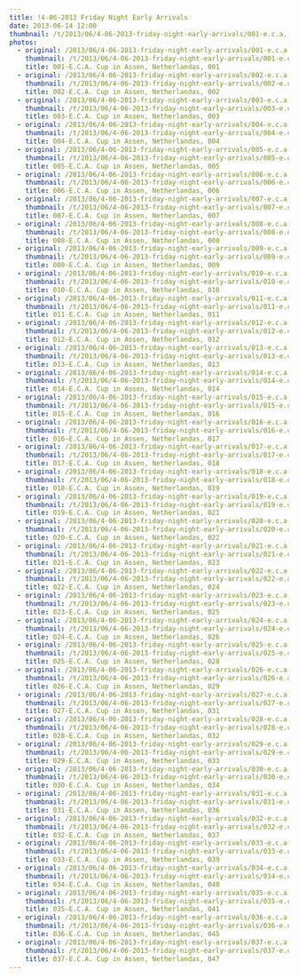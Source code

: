 ```yaml
---
title: !4-06-2013 Friday Night Early Arrivals
date: 2013-06-14 12:00
thumbnail: /t/2013/06/4-06-2013-friday-night-early-arrivals/001-e.c.a.-cup-in-assen-netherlandas-001.jpg
photos:
  - original: /2013/06/4-06-2013-friday-night-early-arrivals/001-e.c.a.-cup-in-assen-netherlandas-001.jpg
    thumbnail: /t/2013/06/4-06-2013-friday-night-early-arrivals/001-e.c.a.-cup-in-assen-netherlandas-001.jpg
    title: 001-E.C.A. Cup in Assen, Netherlandas, 001
  - original: /2013/06/4-06-2013-friday-night-early-arrivals/002-e.c.a.-cup-in-assen-netherlandas-002.jpg
    thumbnail: /t/2013/06/4-06-2013-friday-night-early-arrivals/002-e.c.a.-cup-in-assen-netherlandas-002.jpg
    title: 002-E.C.A. Cup in Assen, Netherlandas, 002
  - original: /2013/06/4-06-2013-friday-night-early-arrivals/003-e.c.a.-cup-in-assen-netherlandas-003.jpg
    thumbnail: /t/2013/06/4-06-2013-friday-night-early-arrivals/003-e.c.a.-cup-in-assen-netherlandas-003.jpg
    title: 003-E.C.A. Cup in Assen, Netherlandas, 003
  - original: /2013/06/4-06-2013-friday-night-early-arrivals/004-e.c.a.-cup-in-assen-netherlandas-004.jpg
    thumbnail: /t/2013/06/4-06-2013-friday-night-early-arrivals/004-e.c.a.-cup-in-assen-netherlandas-004.jpg
    title: 004-E.C.A. Cup in Assen, Netherlandas, 004
  - original: /2013/06/4-06-2013-friday-night-early-arrivals/005-e.c.a.-cup-in-assen-netherlandas-005.jpg
    thumbnail: /t/2013/06/4-06-2013-friday-night-early-arrivals/005-e.c.a.-cup-in-assen-netherlandas-005.jpg
    title: 005-E.C.A. Cup in Assen, Netherlandas, 005
  - original: /2013/06/4-06-2013-friday-night-early-arrivals/006-e.c.a.-cup-in-assen-netherlandas-006.jpg
    thumbnail: /t/2013/06/4-06-2013-friday-night-early-arrivals/006-e.c.a.-cup-in-assen-netherlandas-006.jpg
    title: 006-E.C.A. Cup in Assen, Netherlandas, 006
  - original: /2013/06/4-06-2013-friday-night-early-arrivals/007-e.c.a.-cup-in-assen-netherlandas-007.jpg
    thumbnail: /t/2013/06/4-06-2013-friday-night-early-arrivals/007-e.c.a.-cup-in-assen-netherlandas-007.jpg
    title: 007-E.C.A. Cup in Assen, Netherlandas, 007
  - original: /2013/06/4-06-2013-friday-night-early-arrivals/008-e.c.a.-cup-in-assen-netherlandas-008.jpg
    thumbnail: /t/2013/06/4-06-2013-friday-night-early-arrivals/008-e.c.a.-cup-in-assen-netherlandas-008.jpg
    title: 008-E.C.A. Cup in Assen, Netherlandas, 008
  - original: /2013/06/4-06-2013-friday-night-early-arrivals/009-e.c.a.-cup-in-assen-netherlandas-009.jpg
    thumbnail: /t/2013/06/4-06-2013-friday-night-early-arrivals/009-e.c.a.-cup-in-assen-netherlandas-009.jpg
    title: 009-E.C.A. Cup in Assen, Netherlandas, 009
  - original: /2013/06/4-06-2013-friday-night-early-arrivals/010-e.c.a.-cup-in-assen-netherlandas-010.jpg
    thumbnail: /t/2013/06/4-06-2013-friday-night-early-arrivals/010-e.c.a.-cup-in-assen-netherlandas-010.jpg
    title: 010-E.C.A. Cup in Assen, Netherlandas, 010
  - original: /2013/06/4-06-2013-friday-night-early-arrivals/011-e.c.a.-cup-in-assen-netherlandas-011.jpg
    thumbnail: /t/2013/06/4-06-2013-friday-night-early-arrivals/011-e.c.a.-cup-in-assen-netherlandas-011.jpg
    title: 011-E.C.A. Cup in Assen, Netherlandas, 011
  - original: /2013/06/4-06-2013-friday-night-early-arrivals/012-e.c.a.-cup-in-assen-netherlandas-012.jpg
    thumbnail: /t/2013/06/4-06-2013-friday-night-early-arrivals/012-e.c.a.-cup-in-assen-netherlandas-012.jpg
    title: 012-E.C.A. Cup in Assen, Netherlandas, 012
  - original: /2013/06/4-06-2013-friday-night-early-arrivals/013-e.c.a.-cup-in-assen-netherlandas-013.jpg
    thumbnail: /t/2013/06/4-06-2013-friday-night-early-arrivals/013-e.c.a.-cup-in-assen-netherlandas-013.jpg
    title: 013-E.C.A. Cup in Assen, Netherlandas, 013
  - original: /2013/06/4-06-2013-friday-night-early-arrivals/014-e.c.a.-cup-in-assen-netherlandas-014.jpg
    thumbnail: /t/2013/06/4-06-2013-friday-night-early-arrivals/014-e.c.a.-cup-in-assen-netherlandas-014.jpg
    title: 014-E.C.A. Cup in Assen, Netherlandas, 014
  - original: /2013/06/4-06-2013-friday-night-early-arrivals/015-e.c.a.-cup-in-assen-netherlandas-016.jpg
    thumbnail: /t/2013/06/4-06-2013-friday-night-early-arrivals/015-e.c.a.-cup-in-assen-netherlandas-016.jpg
    title: 015-E.C.A. Cup in Assen, Netherlandas, 016
  - original: /2013/06/4-06-2013-friday-night-early-arrivals/016-e.c.a.-cup-in-assen-netherlandas-017.jpg
    thumbnail: /t/2013/06/4-06-2013-friday-night-early-arrivals/016-e.c.a.-cup-in-assen-netherlandas-017.jpg
    title: 016-E.C.A. Cup in Assen, Netherlandas, 017
  - original: /2013/06/4-06-2013-friday-night-early-arrivals/017-e.c.a.-cup-in-assen-netherlandas-018.jpg
    thumbnail: /t/2013/06/4-06-2013-friday-night-early-arrivals/017-e.c.a.-cup-in-assen-netherlandas-018.jpg
    title: 017-E.C.A. Cup in Assen, Netherlandas, 018
  - original: /2013/06/4-06-2013-friday-night-early-arrivals/018-e.c.a.-cup-in-assen-netherlandas-019.jpg
    thumbnail: /t/2013/06/4-06-2013-friday-night-early-arrivals/018-e.c.a.-cup-in-assen-netherlandas-019.jpg
    title: 018-E.C.A. Cup in Assen, Netherlandas, 019
  - original: /2013/06/4-06-2013-friday-night-early-arrivals/019-e.c.a.-cup-in-assen-netherlandas-021.jpg
    thumbnail: /t/2013/06/4-06-2013-friday-night-early-arrivals/019-e.c.a.-cup-in-assen-netherlandas-021.jpg
    title: 019-E.C.A. Cup in Assen, Netherlandas, 021
  - original: /2013/06/4-06-2013-friday-night-early-arrivals/020-e.c.a.-cup-in-assen-netherlandas-022.jpg
    thumbnail: /t/2013/06/4-06-2013-friday-night-early-arrivals/020-e.c.a.-cup-in-assen-netherlandas-022.jpg
    title: 020-E.C.A. Cup in Assen, Netherlandas, 022
  - original: /2013/06/4-06-2013-friday-night-early-arrivals/021-e.c.a.-cup-in-assen-netherlandas-023.jpg
    thumbnail: /t/2013/06/4-06-2013-friday-night-early-arrivals/021-e.c.a.-cup-in-assen-netherlandas-023.jpg
    title: 021-E.C.A. Cup in Assen, Netherlandas, 023
  - original: /2013/06/4-06-2013-friday-night-early-arrivals/022-e.c.a.-cup-in-assen-netherlandas-024.jpg
    thumbnail: /t/2013/06/4-06-2013-friday-night-early-arrivals/022-e.c.a.-cup-in-assen-netherlandas-024.jpg
    title: 022-E.C.A. Cup in Assen, Netherlandas, 024
  - original: /2013/06/4-06-2013-friday-night-early-arrivals/023-e.c.a.-cup-in-assen-netherlandas-025.jpg
    thumbnail: /t/2013/06/4-06-2013-friday-night-early-arrivals/023-e.c.a.-cup-in-assen-netherlandas-025.jpg
    title: 023-E.C.A. Cup in Assen, Netherlandas, 025
  - original: /2013/06/4-06-2013-friday-night-early-arrivals/024-e.c.a.-cup-in-assen-netherlandas-026.jpg
    thumbnail: /t/2013/06/4-06-2013-friday-night-early-arrivals/024-e.c.a.-cup-in-assen-netherlandas-026.jpg
    title: 024-E.C.A. Cup in Assen, Netherlandas, 026
  - original: /2013/06/4-06-2013-friday-night-early-arrivals/025-e.c.a.-cup-in-assen-netherlandas-028.jpg
    thumbnail: /t/2013/06/4-06-2013-friday-night-early-arrivals/025-e.c.a.-cup-in-assen-netherlandas-028.jpg
    title: 025-E.C.A. Cup in Assen, Netherlandas, 028
  - original: /2013/06/4-06-2013-friday-night-early-arrivals/026-e.c.a.-cup-in-assen-netherlandas-029.jpg
    thumbnail: /t/2013/06/4-06-2013-friday-night-early-arrivals/026-e.c.a.-cup-in-assen-netherlandas-029.jpg
    title: 026-E.C.A. Cup in Assen, Netherlandas, 029
  - original: /2013/06/4-06-2013-friday-night-early-arrivals/027-e.c.a.-cup-in-assen-netherlandas-031.jpg
    thumbnail: /t/2013/06/4-06-2013-friday-night-early-arrivals/027-e.c.a.-cup-in-assen-netherlandas-031.jpg
    title: 027-E.C.A. Cup in Assen, Netherlandas, 031
  - original: /2013/06/4-06-2013-friday-night-early-arrivals/028-e.c.a.-cup-in-assen-netherlandas-032.jpg
    thumbnail: /t/2013/06/4-06-2013-friday-night-early-arrivals/028-e.c.a.-cup-in-assen-netherlandas-032.jpg
    title: 028-E.C.A. Cup in Assen, Netherlandas, 032
  - original: /2013/06/4-06-2013-friday-night-early-arrivals/029-e.c.a.-cup-in-assen-netherlandas-033.jpg
    thumbnail: /t/2013/06/4-06-2013-friday-night-early-arrivals/029-e.c.a.-cup-in-assen-netherlandas-033.jpg
    title: 029-E.C.A. Cup in Assen, Netherlandas, 033
  - original: /2013/06/4-06-2013-friday-night-early-arrivals/030-e.c.a.-cup-in-assen-netherlandas-034.jpg
    thumbnail: /t/2013/06/4-06-2013-friday-night-early-arrivals/030-e.c.a.-cup-in-assen-netherlandas-034.jpg
    title: 030-E.C.A. Cup in Assen, Netherlandas, 034
  - original: /2013/06/4-06-2013-friday-night-early-arrivals/031-e.c.a.-cup-in-assen-netherlandas-036.jpg
    thumbnail: /t/2013/06/4-06-2013-friday-night-early-arrivals/031-e.c.a.-cup-in-assen-netherlandas-036.jpg
    title: 031-E.C.A. Cup in Assen, Netherlandas, 036
  - original: /2013/06/4-06-2013-friday-night-early-arrivals/032-e.c.a.-cup-in-assen-netherlandas-037.jpg
    thumbnail: /t/2013/06/4-06-2013-friday-night-early-arrivals/032-e.c.a.-cup-in-assen-netherlandas-037.jpg
    title: 032-E.C.A. Cup in Assen, Netherlandas, 037
  - original: /2013/06/4-06-2013-friday-night-early-arrivals/033-e.c.a.-cup-in-assen-netherlandas-039.jpg
    thumbnail: /t/2013/06/4-06-2013-friday-night-early-arrivals/033-e.c.a.-cup-in-assen-netherlandas-039.jpg
    title: 033-E.C.A. Cup in Assen, Netherlandas, 039
  - original: /2013/06/4-06-2013-friday-night-early-arrivals/034-e.c.a.-cup-in-assen-netherlandas-040.jpg
    thumbnail: /t/2013/06/4-06-2013-friday-night-early-arrivals/034-e.c.a.-cup-in-assen-netherlandas-040.jpg
    title: 034-E.C.A. Cup in Assen, Netherlandas, 040
  - original: /2013/06/4-06-2013-friday-night-early-arrivals/035-e.c.a.-cup-in-assen-netherlandas-041.jpg
    thumbnail: /t/2013/06/4-06-2013-friday-night-early-arrivals/035-e.c.a.-cup-in-assen-netherlandas-041.jpg
    title: 035-E.C.A. Cup in Assen, Netherlandas, 041
  - original: /2013/06/4-06-2013-friday-night-early-arrivals/036-e.c.a.-cup-in-assen-netherlandas-045.jpg
    thumbnail: /t/2013/06/4-06-2013-friday-night-early-arrivals/036-e.c.a.-cup-in-assen-netherlandas-045.jpg
    title: 036-E.C.A. Cup in Assen, Netherlandas, 045
  - original: /2013/06/4-06-2013-friday-night-early-arrivals/037-e.c.a.-cup-in-assen-netherlandas-047.jpg
    thumbnail: /t/2013/06/4-06-2013-friday-night-early-arrivals/037-e.c.a.-cup-in-assen-netherlandas-047.jpg
    title: 037-E.C.A. Cup in Assen, Netherlandas, 047
---
```

